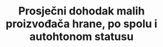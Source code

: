 ---
title: 'Prosječni dohodak malih proizvođača hrane, po spolu i autohtonom statusu'
permalink: /2-3-2/
sdg_goal: 2
layout: indicator
indicator: 2.3.2
indicator_variable: null
graph: null
graph_type_description: null
graph_status_notes: unk
variable_description: null
variable_notes: null
un_designated_tier: '3'
un_custodial_agency: "FAO  (Partnering  Agencies:  World  Bank)"
target_id: '2.3'
has_metadata: false
goal_meta_link: 'http://unstats.un.org/sdgs/files/metadata-compilation/Metadata-Goal-2.pdf'
goal_meta_link_page: 9
indicator_name: 'Prosječni dohodak malih proizvođača hrane, po spolu i autohtonom statusu'
target: >-
  Do 2030. udvostručiti  poljoprivrednu proizvodnost i dohodak malih proizvođača hrane, posebice žena, autohtonih naroda, obiteljskih poljoprivrednika, stočara i ribara, uključujući osiguranje i jednak pristup zemljištu, ostalim proizvodnim resursima i inputima, znanju, financijskim uslugama, tržištima i mogućnosti za dodanu vrijednost i zapošljavanje u nepoljoprivrednim djelatnostima
source_title: null
source_notes: null
published: true  

---